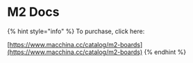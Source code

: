 # M2 Docs



{% hint style="info" %}
To purchase, click here:

[https://www.macchina.cc/catalog/m2-boards](https://www.macchina.cc/catalog/m2-boards)
{% endhint %}




